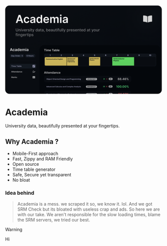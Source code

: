 ![image](https://github.com/root-daemon/academiapro/blob/dev/public/og.png?raw=true)

# Academia
University data, beautifully presented at your fingertips.

## Why Academia ?

- Mobile-First approach
- Fast, Zippy and RAM Friendly
- Open source
- Time table generator
- Safe, Secure yet transparent
- No bloat

### Idea behind

> Academia is a mess. we scraped it so, we know it. lol. And we got SRM Check but its bloated with useless crap and ads. So here we are with our take. We aren't responsible for the slow loading times, blame the SRM servers, we tried our best.

> [!WARNING]
> Hi
